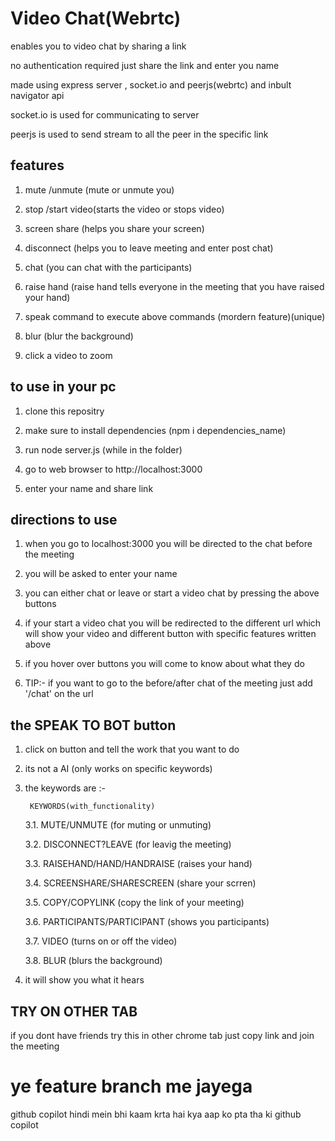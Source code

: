 # Video Chat(Webrtc)

enables you to video chat by sharing a link

no authentication required just share the link and enter you name

made using express server , socket.io and peerjs(webrtc) and inbult navigator api

socket.io is used for communicating to server

peerjs is used to send stream to all the peer in the specific link

## features

1.  mute /unmute (mute or unmute you)

2.  stop /start video(starts the video or stops video)

3.  screen share (helps you share your screen)

4.  disconnect (helps you to leave meeting and enter post chat)

5.  chat (you can chat with the participants)

6.  raise hand (raise hand tells everyone in the meeting that you have raised your hand)

7.  speak command to execute above commands (mordern feature)(unique)

8.  blur (blur the background)

9. click a video to zoom

## to use in your pc

1.  clone this repositry

2.  make sure to install dependencies (npm i dependencies_name)

3.  run node server.js (while in the folder)

4.  go to web browser to http://localhost:3000

5.  enter your name and share link

## directions to use

1.  when you go to localhost:3000 you will be directed to the chat before the meeting

2.  you will be asked to enter your name

3.  you can either chat or leave or start a video chat by pressing the above buttons

4.  if your start a video chat you will be redirected to the different url which will show your video and different button with specific features written above

5.  if you hover over buttons you will come to know about what they do

6.  TIP:- if you want to go to the before/after chat of the meeting just add '/chat' on the url

## the SPEAK TO BOT button

1.  click on button and tell the work that you want to do

2.  its not a AI (only works on specific keywords)

3.  the keywords are :-

         KEYWORDS(with_functionality)

    3.1. MUTE/UNMUTE (for muting or unmuting)


    3.2. DISCONNECT?LEAVE (for leavig the meeting)


    3.3. RAISEHAND/HAND/HANDRAISE (raises your hand)


    3.4. SCREENSHARE/SHARESCREEN (share your scrren)


    3.5. COPY/COPYLINK (copy the link of your meeting)


    3.6. PARTICIPANTS/PARTICIPANT (shows you participants)

    3.7. VIDEO (turns on or off the video)

    3.8. BLUR (blurs the background)

4.  it will show you what it hears

## TRY ON OTHER TAB

if you dont have friends try this in other chrome tab just copy link and join the meeting


# ye feature branch me jayega
github copilot hindi mein bhi kaam krta hai 
kya aap ko pta tha ki github copilot